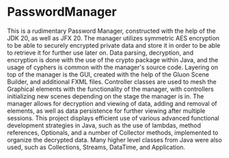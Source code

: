 # PasswordManager
This is a rudimentary Password Manager, constructed with the help of the JDK 20, as well as JFX 20. The manager utilizes symmetric AES encryption to be able to securely encrypted private data and store it in order to be able to retrieve it for further use later on. 
Data parsing, decryption, and encryption is done with the use of the crypto package within Java, and the usage of cyphers is common with the manager's source code. Layering on top of the manager is the GUI, created with the help of the Gluon Scene Builder, and additional FXML files. 
Controller classes are used to mesh the Graphical elements with the functionality of the manager, with controllers initializing new scenes depending on the stage the manager is in. The manager allows for decryption and viewing of data, adding and removal of elements, as well as data persistence for further viewing after multiple sessions. 
This project displays efficient use of various advanced functional development strategies in Java, such as the use of lambdas, method references, Optionals, and a number of Collector methods, implemented to organize the decrypted data. Many higher level classes from Java were also used, such as Collections, Streams, DataTime, and Application.
